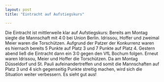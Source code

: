 ```yaml
---
layout: post
title: "Eintracht auf Aufstiegskurs"

---
```


Die Eintracht ist mittlerweile klar auf Aufstiegskurs: Bereits am Montag siegte die Mannschaft mit 4:0 bei Union Berlin. Idrissou, Hoffer und zweimal Meier waren die Torschützen. Aufgrund der Patzer der Konkurrenz waren es hiernach bereits 5 Punkte auf Platz 3 und 7 Punkte auf Platz 4. Gestern abend ließ die Eintracht dann ein 3:0 gegen den VfL Bochum folgen. Erneut waren Idrissou, Meier und Hoffer die Torschützen. Da am Montag Düsseldorf und St. Pauli aufeinandertreffen und somit die Mannschaften auf Platz 3 und 4 sich gegenseitig Punkte streitig machen, wird sich die Situation weiter verbessern. Es sieht gut aus!


